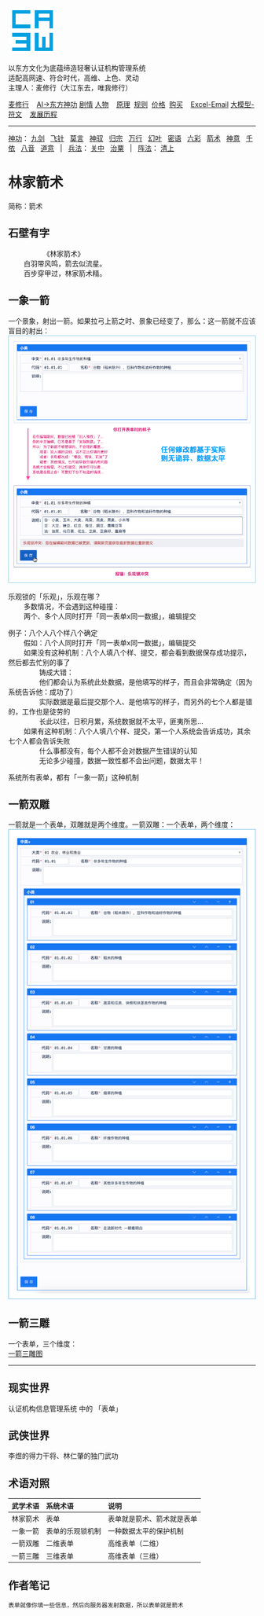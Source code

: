 ![](../../static/ca3w.png "ca3w 认证机构管理系统")

以东方文化为底蕴缔造轻奢认证机构管理系统 <br/>
适配高网速、符合时代，高维、上色、灵动 <br/>
主理人：麦修行（大江东去，唯我修行）

[麦修行][]&nbsp;&nbsp;&nbsp;&nbsp;[AI->东方神功][东方神功]&nbsp;[剧情][]&nbsp;[人物][]&nbsp;&nbsp;&nbsp;&nbsp;[原理][]&nbsp;&nbsp;[规则][]&nbsp;&nbsp;[价格][]&nbsp;&nbsp;[购买][]&nbsp;&nbsp;&nbsp;&nbsp;[Excel-Email][]&nbsp;[大模型-符文][]&nbsp;&nbsp;&nbsp;&nbsp;[发展历程][]

[麦修行]: https://github.com/ca3w/BEST
[东方神功]: https://github.com/ca3w/ai-dongfangshengong
[剧情]: https://github.com/ca3w/dongfangernvqing/blob/main/root/BEST.md
[人物]: https://github.com/ca3w/dongfangernvqing/blob/main/root/renwu.md
[原理]: https://github.com/ca3w/key
[规则]: https://github.com/ca3w/rule
[价格]: https://github.com/ca3w/pricing
[购买]: https://github.com/ca3w/howtobuy
[Excel-Email]: https://github.com/ca3w/excel-email
[大模型-符文]: https://github.com/ca3w/largemodel-rune
[发展历程]: https://github.com/ca3w/development

***

[神功][]：&nbsp;[九剑][]&nbsp;&nbsp;&nbsp;[飞针][]&nbsp;&nbsp;&nbsp;[莫言][]&nbsp;&nbsp;&nbsp;[神驭][]&nbsp;&nbsp;&nbsp;[归宗][]&nbsp;&nbsp;&nbsp;[万行][]&nbsp;&nbsp;&nbsp;[幻叶][]&nbsp;&nbsp;&nbsp;[密语][]&nbsp;&nbsp;&nbsp;[六彩][]&nbsp;&nbsp;&nbsp;[箭术][]&nbsp;&nbsp;&nbsp;[神意][]&nbsp;&nbsp;&nbsp;[千依][]&nbsp;&nbsp;&nbsp;[八音][]&nbsp;&nbsp;&nbsp;[道意][]&nbsp;&nbsp;&nbsp;|&nbsp;&nbsp;&nbsp;[兵法][]：&nbsp;[关中][]&nbsp;&nbsp;&nbsp;[治粟][]&nbsp;&nbsp;&nbsp;|&nbsp;&nbsp;&nbsp;[阵法][]：&nbsp;[清上][]

[神功]: https://github.com/ca3w/ai-dongfangshengong

[九剑]: ../../wugong/fuyaojiujian/BEST.md
[飞针]: ../../wugong/feizhenbaodian/BEST.md
[莫言]: ../../wugong/moyan/BEST.md
[神驭]: ../../wugong/shenyu/BEST.md
[归宗]: ../../wugong/baichuanguizong/BEST.md
[万行]: ../../wugong/yufengwanxing/BEST.md
[幻叶]: ../../wugong/huanyezhi/BEST.md
[密语]: ../../wugong/chenqiaomiyu/BEST.md
[六彩]: ../../wugong/liucaishenjian/BEST.md
[箭术]: ../../wugong/linjiajianshu/BEST.md
[神意]: ../../wugong/shenyiduoxinzhao/BEST.md
[千依]: ../../wugong/qianyizijian/BEST.md
[八音]: ../../wugong/bayinshengxin/BEST.md
[道意]: ../../wugong/daoyicuican/BEST.md

[兵法]: https://github.com/ca3w/ai-dongfangshengong#兵法目录

[关中]: ../../bingfa/guanzhongzhanfa/BEST.md
[治粟]: ../../bingfa/zhisubingfa/BEST.md

[阵法]: https://github.com/ca3w/ai-dongfangshengong#阵法目录

[清上]: ../../zhenfa/qingshangbeidouzhen/BEST.md

# 林家箭术

简称：箭术

## 石壁有字

&nbsp;&nbsp;&nbsp;&nbsp;&nbsp;&nbsp;&nbsp;&nbsp;&nbsp;&nbsp;&nbsp;&nbsp;&nbsp;&nbsp;&nbsp;&nbsp;&nbsp;&nbsp;《林家箭术》 <br/>
&nbsp;&nbsp;&nbsp;&nbsp;&nbsp;&nbsp;&nbsp;&nbsp;白羽带风鸣，箭去似流星。 <br/>
&nbsp;&nbsp;&nbsp;&nbsp;&nbsp;&nbsp;&nbsp;&nbsp;百步穿甲过，林家箭术精。

## 一象一箭

一个景象，射出一箭。如果拉弓上箭之时、景象已经变了，那么：这一箭就不应该盲目的射出： <br/>
![](./static/01-yixiangyijian.jpg "认证机构信息管理系统 一象一箭")

乐观锁的「乐观」，乐观在哪？ <br/>
&nbsp;&nbsp;&nbsp;&nbsp;&nbsp;&nbsp;&nbsp;&nbsp;多数情况，不会遇到这种碰撞： <br/>
&nbsp;&nbsp;&nbsp;&nbsp;&nbsp;&nbsp;&nbsp;&nbsp;两个、多个人同时打开「同一表单x同一数据」，编辑提交

例子：八个人八个样八个确定 <br/>
&nbsp;&nbsp;&nbsp;&nbsp;&nbsp;&nbsp;&nbsp;&nbsp;假如：八个人同时打开「同一表单x同一数据」，编辑提交 <br/>
&nbsp;&nbsp;&nbsp;&nbsp;&nbsp;&nbsp;&nbsp;&nbsp;如果没有这种机制：八个人填八个样、提交，都会看到数据保存成功提示，然后都去忙别的事了 <br/>
&nbsp;&nbsp;&nbsp;&nbsp;&nbsp;&nbsp;&nbsp;&nbsp;&nbsp;&nbsp;&nbsp;&nbsp;&nbsp;&nbsp;&nbsp;&nbsp;铸成大错： <br/>
&nbsp;&nbsp;&nbsp;&nbsp;&nbsp;&nbsp;&nbsp;&nbsp;&nbsp;&nbsp;&nbsp;&nbsp;&nbsp;&nbsp;&nbsp;&nbsp;他们都会认为系统此处数据，是他填写的样子，而且会非常确定（因为系统告诉他：成功了） <br/>
&nbsp;&nbsp;&nbsp;&nbsp;&nbsp;&nbsp;&nbsp;&nbsp;&nbsp;&nbsp;&nbsp;&nbsp;&nbsp;&nbsp;&nbsp;&nbsp;实际数据是最后提交那个人、是他填写的样子，而另外的七个人都是错的，工作也是徒劳的 <br/>
&nbsp;&nbsp;&nbsp;&nbsp;&nbsp;&nbsp;&nbsp;&nbsp;&nbsp;&nbsp;&nbsp;&nbsp;&nbsp;&nbsp;&nbsp;&nbsp;长此以往，日积月累，系统数据就不太平，匪夷所思... <br/>
&nbsp;&nbsp;&nbsp;&nbsp;&nbsp;&nbsp;&nbsp;&nbsp;如果有这种机制：八个人填八个样、提交，第一个人系统会告诉成功，其余七个人都会告诉失败 <br/>
&nbsp;&nbsp;&nbsp;&nbsp;&nbsp;&nbsp;&nbsp;&nbsp;&nbsp;&nbsp;&nbsp;&nbsp;&nbsp;&nbsp;&nbsp;&nbsp;什么事都没有，每个人都不会对数据产生错误的认知 <br/>
&nbsp;&nbsp;&nbsp;&nbsp;&nbsp;&nbsp;&nbsp;&nbsp;&nbsp;&nbsp;&nbsp;&nbsp;&nbsp;&nbsp;&nbsp;&nbsp;无论多少碰撞，数据一致性都不会出问题，数据太平！

系统所有表单，都有「一象一箭」这种机制

## 一箭双雕

一箭就是一个表单，双雕就是两个维度。一箭双雕：一个表单，两个维度： <br/>
![](./static/02-yijianshuangdiao.jpg "认证机构信息管理系统 一箭双雕")

## 一箭三雕

一个表单，三个维度： <br/>
[一箭三雕图](./static/03-yijiansandiao.jpg "认证机构信息管理系统 一箭三雕图")

***

## 现实世界

认证机构信息管理系统 中的 「表单」

## 武侠世界

李煜的得力干将、林仁肇的独门武功

## 术语对照

武学术语  |系统术语          |说明
:---------|:-----------------|:---------------------------
林家箭术  |表单              |表单就是箭术、箭术就是表单
一象一箭  |表单的乐观锁机制  |一种数据太平的保护机制
一箭双雕  |二维表单          |高维表单（二维）
一箭三雕  |三维表单          |高维表单（三维）

## 作者笔记

```text
表单就像你填一些信息，然后向服务器发射数据，所以表单就是箭术
```
